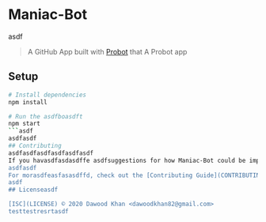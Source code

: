 # Maniac-Bot
asdf
> A GitHub App built with [Probot](https://github.com/probot/probot) that A Probot app

## Setup

```sh
# Install dependencies
npm install

# Run the asdfboasdft
npm start
```asdf
asdfasdf
## Contributing
asdfasdfasdfasdfasdfasdf
If you havasdfasdasdffe asdfsuggestions for how Maniac-Bot could be improved, or want to report a bug, open an issue! We'd love all asasdfdfasasdfdfand any contribuasdftionsasdf.
asdfasdf
For morasdfeasfasasdffd, check out the [Contributing Guide](CONTRIBUTING.md).
asdf
## Licenseasdf

[ISC](LICENSE) © 2020 Dawood Khan <dawoodkhan82@gmail.com>
testtestresrtasdf
